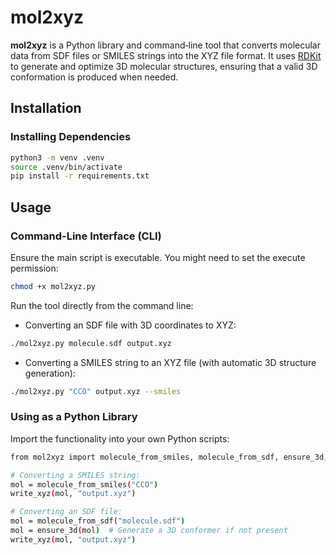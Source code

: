 # mol2xyz

**mol2xyz** is a Python library and command‐line tool that converts molecular data from SDF files or SMILES strings into the XYZ file format. It uses [RDKit](https://www.rdkit.org/) to generate and optimize 3D molecular structures, ensuring that a valid 3D conformation is produced when needed.

## Installation

### Installing Dependencies

```bash
python3 -m venv .venv
source .venv/bin/activate
pip install -r requirements.txt
```

## Usage

### Command-Line Interface (CLI)

Ensure the main script is executable. You might need to set the execute permission:

```bash
chmod +x mol2xyz.py
```

Run the tool directly from the command line:

- Converting an SDF file with 3D coordinates to XYZ:

```bash
./mol2xyz.py molecule.sdf output.xyz
```

- Converting a SMILES string to an XYZ file (with automatic 3D structure generation):

```bash
./mol2xyz.py "CCO" output.xyz --smiles
```

### Using as a Python Library

Import the functionality into your own Python scripts:

```bash
from mol2xyz import molecule_from_smiles, molecule_from_sdf, ensure_3d, write_xyz

# Converting a SMILES string:
mol = molecule_from_smiles("CCO")
write_xyz(mol, "output.xyz")

# Converting an SDF file:
mol = molecule_from_sdf("molecule.sdf")
mol = ensure_3d(mol)  # Generate a 3D conformer if not present
write_xyz(mol, "output.xyz")
```
